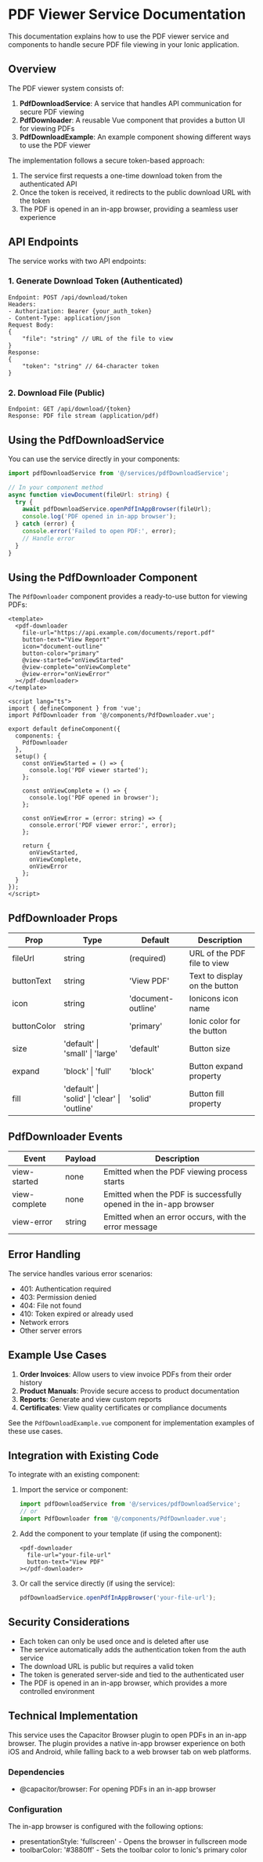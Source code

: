 # PDF Viewer Service Documentation

This documentation explains how to use the PDF viewer service and components to handle secure PDF file viewing in your Ionic application.

## Overview

The PDF viewer system consists of:

1. **PdfDownloadService**: A service that handles API communication for secure PDF viewing
2. **PdfDownloader**: A reusable Vue component that provides a button UI for viewing PDFs
3. **PdfDownloadExample**: An example component showing different ways to use the PDF viewer

The implementation follows a secure token-based approach:
1. The service first requests a one-time download token from the authenticated API
2. Once the token is received, it redirects to the public download URL with the token
3. The PDF is opened in an in-app browser, providing a seamless user experience

## API Endpoints

The service works with two API endpoints:

### 1. Generate Download Token (Authenticated)

```
Endpoint: POST /api/download/token
Headers: 
- Authorization: Bearer {your_auth_token}
- Content-Type: application/json
Request Body:
{
    "file": "string" // URL of the file to view
}
Response:
{
    "token": "string" // 64-character token
}
```

### 2. Download File (Public)

```
Endpoint: GET /api/download/{token}
Response: PDF file stream (application/pdf)
```

## Using the PdfDownloadService

You can use the service directly in your components:

```typescript
import pdfDownloadService from '@/services/pdfDownloadService';

// In your component method
async function viewDocument(fileUrl: string) {
  try {
    await pdfDownloadService.openPdfInAppBrowser(fileUrl);
    console.log('PDF opened in in-app browser');
  } catch (error) {
    console.error('Failed to open PDF:', error);
    // Handle error
  }
}
```

## Using the PdfDownloader Component

The `PdfDownloader` component provides a ready-to-use button for viewing PDFs:

```vue
<template>
  <pdf-downloader
    file-url="https://api.example.com/documents/report.pdf"
    button-text="View Report"
    icon="document-outline"
    button-color="primary"
    @view-started="onViewStarted"
    @view-complete="onViewComplete"
    @view-error="onViewError"
  ></pdf-downloader>
</template>

<script lang="ts">
import { defineComponent } from 'vue';
import PdfDownloader from '@/components/PdfDownloader.vue';

export default defineComponent({
  components: {
    PdfDownloader
  },
  setup() {
    const onViewStarted = () => {
      console.log('PDF viewer started');
    };
    
    const onViewComplete = () => {
      console.log('PDF opened in browser');
    };
    
    const onViewError = (error: string) => {
      console.error('PDF viewer error:', error);
    };
    
    return {
      onViewStarted,
      onViewComplete,
      onViewError
    };
  }
});
</script>
```

## PdfDownloader Props

| Prop | Type | Default | Description |
|------|------|---------|-------------|
| fileUrl | string | (required) | URL of the PDF file to view |
| buttonText | string | 'View PDF' | Text to display on the button |
| icon | string | 'document-outline' | Ionicons icon name |
| buttonColor | string | 'primary' | Ionic color for the button |
| size | 'default' \| 'small' \| 'large' | 'default' | Button size |
| expand | 'block' \| 'full' | 'block' | Button expand property |
| fill | 'default' \| 'solid' \| 'clear' \| 'outline' | 'solid' | Button fill property |

## PdfDownloader Events

| Event | Payload | Description |
|-------|---------|-------------|
| view-started | none | Emitted when the PDF viewing process starts |
| view-complete | none | Emitted when the PDF is successfully opened in the in-app browser |
| view-error | string | Emitted when an error occurs, with the error message |

## Error Handling

The service handles various error scenarios:

- 401: Authentication required
- 403: Permission denied
- 404: File not found
- 410: Token expired or already used
- Network errors
- Other server errors

## Example Use Cases

1. **Order Invoices**: Allow users to view invoice PDFs from their order history
2. **Product Manuals**: Provide secure access to product documentation
3. **Reports**: Generate and view custom reports
4. **Certificates**: View quality certificates or compliance documents

See the `PdfDownloadExample.vue` component for implementation examples of these use cases.

## Integration with Existing Code

To integrate with an existing component:

1. Import the service or component:
   ```typescript
   import pdfDownloadService from '@/services/pdfDownloadService';
   // or
   import PdfDownloader from '@/components/PdfDownloader.vue';
   ```

2. Add the component to your template (if using the component):
   ```vue
   <pdf-downloader
     file-url="your-file-url"
     button-text="View PDF"
   ></pdf-downloader>
   ```

3. Or call the service directly (if using the service):
   ```typescript
   pdfDownloadService.openPdfInAppBrowser('your-file-url');
   ```

## Security Considerations

- Each token can only be used once and is deleted after use
- The service automatically adds the authentication token from the auth service
- The download URL is public but requires a valid token
- The token is generated server-side and tied to the authenticated user
- The PDF is opened in an in-app browser, which provides a more controlled environment

## Technical Implementation

This service uses the Capacitor Browser plugin to open PDFs in an in-app browser. The plugin provides a native in-app browser experience on both iOS and Android, while falling back to a web browser tab on web platforms.

### Dependencies

- @capacitor/browser: For opening PDFs in an in-app browser

### Configuration

The in-app browser is configured with the following options:
- presentationStyle: 'fullscreen' - Opens the browser in fullscreen mode
- toolbarColor: '#3880ff' - Sets the toolbar color to Ionic's primary color
